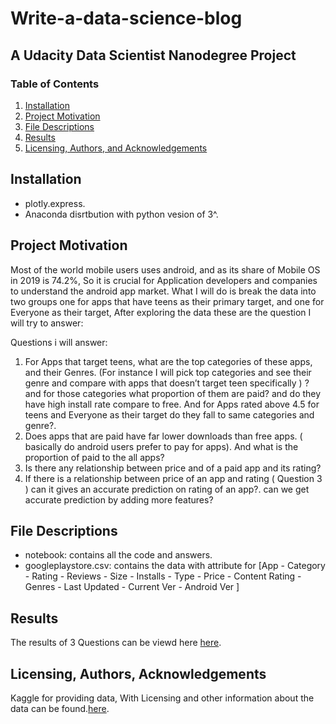 # Write-a-data-science-blog
## A Udacity Data Scientist Nanodegree Project

### Table of Contents

1. [Installation](#installation)
2. [Project Motivation](#motivation)
3. [File Descriptions](#files)
4. [Results](#results)
5. [Licensing, Authors, and Acknowledgements](#licensing)

## Installation <a name="installation"></a>

- plotly.express.
- Anaconda disrtbution with python vesion of 3^.

## Project Motivation<a name="motivation"></a>
Most of the world mobile users uses android, and as its share of Mobile OS in 2019 is 74.2%, So it is crucial for Application developers and companies to understand the android app market.
What I will do is break the data into two groups one for apps that have teens as their primary target, and one for Everyone as their target, After exploring the data these are the question I will try to answer:

Questions  i will answer:
1. For Apps that target teens, what are the top categories of these apps, and their Genres. (For instance  I will pick top categories and see their genre and compare with apps that doesn’t target teen specifically ) ? and for those categories what proportion of them are paid? and do they have high install rate compare to free. And for Apps rated above 4.5 for teens and Everyone as their target do they fall to same categories and genre?.
2. Does apps that are paid have far lower downloads than free apps. ( basically do android users prefer to pay for apps). And what is the proportion of paid to the all apps?
3. Is there any relationship between price and  of a paid app and its rating?
4. If there is a relationship between price of an app and rating ( Question 3 ) can it gives an accurate prediction on rating of an app?. can we get accurate prediction by adding more features? 

## File Descriptions <a name="files"></a>

- notebook: contains all the code and answers.
- googleplaystore.csv: contains the data with attribute for [App - Category	 - Rating - 	Reviews -	Size - Installs -	Type - Price - Content Rating	 - Genres	 - Last Updated -	Current Ver -	Android Ver ] 

## Results<a name="results"></a>

The results of 3 Questions can be viewd here [here]().

## Licensing, Authors, Acknowledgements<a name="licensing"></a>

Kaggle for providing data, With Licensing and other information about the data can be found.[here](https://www.kaggle.com/lava18/google-play-store-apps).
